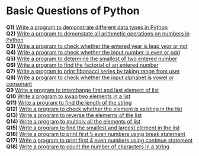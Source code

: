 # Basic Questions of Python
**Q1)** [Write a program to demonstrate different data types in Python](https://github.com/bishtanuj/python/blob/main/Basic%20Questions/Question_1.py)<br>
**Q2)** [Write a program to demonstate all arithmetic operations on numbers in Python](https://github.com/bishtanuj/python/blob/main/Basic%20Questions/Question_2.py)<br>
**Q3)** [Write a program to check whether the entered year is leap year or not](https://github.com/bishtanuj/python/blob/main/Basic%20Questions/Question_3.py)<br>
**Q4)** [Write a program to check whether the input number is even or odd](https://github.com/bishtanuj/python/blob/main/Basic%20Questions/Question_4.py)<br>
**Q5)** [Write a program to determine the smallest of two entered number](https://github.com/bishtanuj/python/blob/main/Basic%20Questions/Question_5.py)<br>
**Q6)** [Write a program to find the factorial of an entered number](https://github.com/bishtanuj/python/blob/main/Basic%20Questions/Question_6.py)<br>
**Q7)** [Write a program to print fibonacci series by taking range from user](https://github.com/bishtanuj/python/blob/main/Basic%20Questions/Question_7.py)<br>
**Q8)** [Write a program to check whether the input alphabet is vowel or consonant](https://github.com/bishtanuj/python/blob/main/Basic%20Questions/Question_8.py)<br>
**Q9** [Write a program to interchange first and last element of list](https://github.com/bishtanuj/python/blob/main/Basic%20Questions/Question_9.py)<br>
**Q10** [Write a program to swap two elements in a list](https://github.com/bishtanuj/python/blob/main/Basic%20Questions/Question_10.py)<br>
**Q11)** [Write a program to find the length of the string](https://github.com/bishtanuj/python/blob/main/Basic%20Questions/Question_11.py)<br>
**Q12)** [Write a program to check whether the element is existing in the list](https://github.com/bishtanuj/python/blob/main/Basic%20Questions/Question_12.py)<br>
**Q13)** [Write a program to reverse the elements of the list](https://github.com/bishtanuj/python/blob/main/Basic%20Questions/Question_13.py)<br>
**Q14)** [Write a program to multiply all the elements of list](https://github.com/bishtanuj/python/blob/main/Basic%20Questions/Question_14.py)<br>
**Q15)** [Write a program to find the smallest and largest element in the list](https://github.com/bishtanuj/python/blob/main/Basic%20Questions/Question_15.py)<br>
**Q16)** [Write a program to print first 5 even numbers using break statement](https://github.com/bishtanuj/python/blob/main/Basic%20Questions/Question_16.py)<br>
**Q17)** [Write a program to print first 4 even numbers using continue statement](https://github.com/bishtanuj/python/blob/main/Basic%20Questions/Question_17.py)<br>
**Q18)** [Write a program to count the number of characters in a string](https://github.com/bishtanuj/python/blob/main/Basic%20Questions/Question_18.py)<br>
